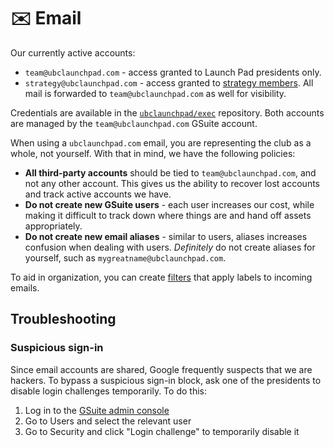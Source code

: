# ✉️ Email

Our currently active accounts:

- `team@ubclaunchpad.com` - access granted to Launch Pad presidents only.
- `strategy@ubclaunchpad.com` - access granted to [strategy members](/handbook/onboarding/strategy.md#email). All mail is forwarded to `team@ubclaunchpad.com` as well for visibility.

Credentials are available in the [`ubclaunchpad/exec`](https://github.com/ubclaunchpad/exec) repository. Both accounts are managed by the `team@ubclaunchpad.com` GSuite account.

When using a `ubclaunchpad.com` email, you are representing the club as a whole, not yourself. With that in mind, we have the following policies:

- **All third-party accounts** should be tied to `team@ubclaunchpad.com`, and not any other account. This gives us the ability to recover lost accounts and track active accounts we have.
- **Do not create new GSuite users** - each user increases our cost, while making it difficult to track down where things are and hand off assets appropriately.
- **Do not create new email aliases** - similar to users, aliases increases confusion when dealing with users. _Definitely_ do not create aliases for yourself, such as `mygreatname@ubclaunchpad.com`.

To aid in organization, you can create [filters](https://support.google.com/mail/answer/6579?hl=en) that apply labels to incoming emails.

## Troubleshooting

### Suspicious sign-in

Since email accounts are shared, Google frequently suspects that we are hackers. To bypass a suspicious sign-in block, ask one of the presidents to disable login challenges temporarily. To do this:

1. Log in to the [GSuite admin console](https://admin.google.com)
2. Go to Users and select the relevant user
3. Go to Security and click "Login challenge" to temporarily disable it

